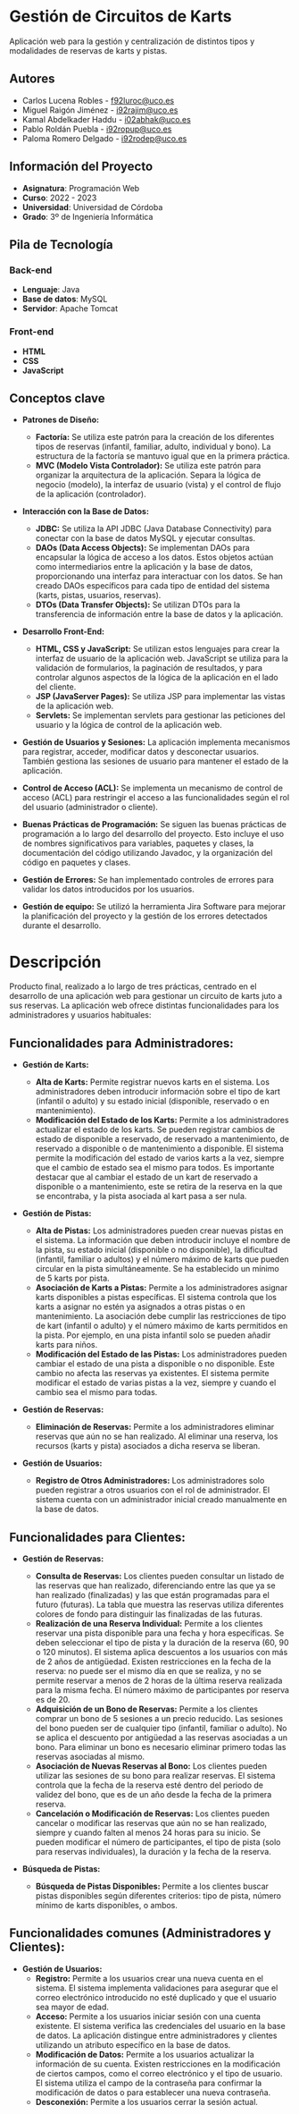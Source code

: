 # Gestión de Circuitos de Karts

Aplicación web para la gestión y centralización de distintos tipos y modalidades de reservas de karts y pistas.

## Autores
- Carlos Lucena Robles - f92luroc@uco.es
- Miguel Raigón Jiménez - i92rajim@uco.es
- Kamal Abdelkader Haddu - i02abhak@uco.es
- Pablo Roldán Puebla - i92ropup@uco.es
- Paloma Romero Delgado - i92rodep@uco.es

## Información del Proyecto
- **Asignatura**: Programación Web
- **Curso**: 2022 - 2023
- **Universidad**: Universidad de Córdoba
- **Grado**: 3º de Ingeniería Informática

## Pila de Tecnología

### Back-end
- **Lenguaje**: Java
- **Base de datos**: MySQL
- **Servidor**: Apache Tomcat

### Front-end
- **HTML**
- **CSS**
- **JavaScript**

## Conceptos clave

*   **Patrones de Diseño:**
    *   **Factoría:** Se utiliza este patrón para la creación de los diferentes tipos de reservas (infantil, familiar, adulto, individual y bono).  La estructura de la factoría se mantuvo igual que en la primera práctica.
    *   **MVC (Modelo Vista Controlador):** Se utiliza este patrón para organizar la arquitectura de la aplicación. Separa la lógica de negocio (modelo), la interfaz de usuario (vista) y el control de flujo de la aplicación (controlador).

*   **Interacción con la Base de Datos:**
    *   **JDBC:**  Se utiliza la API JDBC (Java Database Connectivity) para conectar con la base de datos MySQL y ejecutar consultas.
    *   **DAOs (Data Access Objects):** Se implementan DAOs para encapsular la lógica de acceso a los datos.  Estos objetos actúan como intermediarios entre la aplicación y la base de datos, proporcionando una interfaz para interactuar con los datos. Se han creado DAOs específicos para cada tipo de entidad del sistema (karts, pistas, usuarios, reservas). 
    *   **DTOs (Data Transfer Objects):**  Se utilizan DTOs para la transferencia de información entre la base de datos y la aplicación.

*   **Desarrollo Front-End:**
    *   **HTML, CSS y JavaScript:** Se utilizan estos lenguajes para crear la interfaz de usuario de la aplicación web. JavaScript se utiliza para la validación de formularios, la paginación de resultados, y para controlar algunos aspectos de la lógica de la aplicación en el lado del cliente.
    *   **JSP (JavaServer Pages):** Se utiliza JSP para implementar las vistas de la aplicación web.
    *   **Servlets:** Se implementan servlets para gestionar las peticiones del usuario y la lógica de control de la aplicación web.

*   **Gestión de Usuarios y Sesiones:** La aplicación implementa mecanismos para registrar, acceder, modificar datos y desconectar usuarios.  También gestiona las sesiones de usuario para mantener el estado de la aplicación.

*   **Control de Acceso (ACL):** Se implementa un mecanismo de control de acceso (ACL) para restringir el acceso a las funcionalidades según el rol del usuario (administrador o cliente).

*   **Buenas Prácticas de Programación:** Se siguen las buenas prácticas de programación a lo largo del desarrollo del proyecto. Esto incluye el uso de nombres significativos para variables, paquetes y clases, la documentación del código utilizando Javadoc, y la organización del código en paquetes y clases. 

*   **Gestión de Errores:** Se han implementado controles de errores para validar los datos introducidos por los usuarios.

*   **Gestión de equipo:** Se utilizó la herramienta Jira Software para mejorar la planificación del proyecto y la gestión de los errores detectados durante el desarrollo.


# Descripción

Producto final, realizado a lo largo de tres prácticas, centrado en el desarrollo de una aplicación web para gestionar un circuito de karts juto a sus reservas. La aplicación web ofrece distintas funcionalidades para los administradores y usuarios habituales:

## Funcionalidades para Administradores:

*   **Gestión de Karts:**
    *   **Alta de Karts:** Permite registrar nuevos karts en el sistema. Los administradores deben introducir información sobre el tipo de kart (infantil o adulto) y su estado inicial (disponible, reservado o en mantenimiento).
    *   **Modificación del Estado de los Karts:** Permite a los administradores actualizar el estado de los karts. Se pueden registrar cambios de estado de disponible a reservado, de reservado a mantenimiento, de reservado a disponible o de mantenimiento a disponible. El sistema permite la modificación del estado de varios karts a la vez, siempre que el cambio de estado sea el mismo para todos. Es importante destacar que al cambiar el estado de un kart de reservado a disponible o a mantenimiento, este se retira de la reserva en la que se encontraba, y la pista asociada al kart pasa a ser nula.

*   **Gestión de Pistas:**
    *   **Alta de Pistas:** Los administradores pueden crear nuevas pistas en el sistema. La información que deben introducir incluye el nombre de la pista, su estado inicial (disponible o no disponible), la dificultad (infantil, familiar o adultos) y el número máximo de karts que pueden circular en la pista simultáneamente. Se ha establecido un mínimo de 5 karts por pista.
    *   **Asociación de Karts a Pistas:** Permite a los administradores asignar karts disponibles a pistas específicas. El sistema controla que los karts a asignar no estén ya asignados a otras pistas o en mantenimiento. La asociación debe cumplir las restricciones de tipo de kart (infantil o adulto) y el número máximo de karts permitidos en la pista. Por ejemplo, en una pista infantil solo se pueden añadir karts para niños.
    *   **Modificación del Estado de las Pistas:** Los administradores pueden cambiar el estado de una pista a disponible o no disponible. Este cambio no afecta las reservas ya existentes. El sistema permite modificar el estado de varias pistas a la vez, siempre y cuando el cambio sea el mismo para todas.

*   **Gestión de Reservas:**
    *   **Eliminación de Reservas:** Permite a los administradores eliminar reservas que aún no se han realizado. Al eliminar una reserva, los recursos (karts y pista) asociados a dicha reserva se liberan. 

*   **Gestión de Usuarios:**
    *   **Registro de Otros Administradores:**  Los administradores solo pueden registrar a otros usuarios con el rol de administrador. El sistema cuenta con un administrador inicial creado manualmente en la base de datos.

## Funcionalidades para Clientes:

*   **Gestión de Reservas:**
    *   **Consulta de Reservas:** Los clientes pueden consultar un listado de las reservas que han realizado, diferenciando entre las que ya se han realizado (finalizadas) y las que están programadas para el futuro (futuras). La tabla que muestra las reservas utiliza diferentes colores de fondo para distinguir las finalizadas de las futuras.
    *   **Realización de una Reserva Individual:** Permite a los clientes reservar una pista disponible para una fecha y hora específicas.  Se deben seleccionar el tipo de pista y la duración de la reserva (60, 90 o 120 minutos). El sistema aplica descuentos a los usuarios con más de 2 años de antigüedad.  Existen restricciones en la fecha de la reserva: no puede ser el mismo día en que se realiza, y no se permite reservar a menos de 2 horas de la última reserva realizada para la misma fecha. El número máximo de participantes por reserva es de 20.
    *   **Adquisición de un Bono de Reservas:** Permite a los clientes comprar un bono de 5 sesiones a un precio reducido. Las sesiones del bono pueden ser de cualquier tipo (infantil, familiar o adulto). No se aplica el descuento por antigüedad a las reservas asociadas a un bono.  Para eliminar un bono es necesario eliminar primero todas las reservas asociadas al mismo.
    *   **Asociación de Nuevas Reservas al Bono:** Los clientes pueden utilizar las sesiones de su bono para realizar reservas. El sistema controla que la fecha de la reserva esté dentro del periodo de validez del bono, que es de un año desde la fecha de la primera reserva.
    *   **Cancelación o Modificación de Reservas:** Los clientes pueden cancelar o modificar las reservas que aún no se han realizado, siempre y cuando falten al menos 24 horas para su inicio. Se pueden modificar el número de participantes, el tipo de pista (solo para reservas individuales), la duración y la fecha de la reserva.

*   **Búsqueda de Pistas:**
    *   **Búsqueda de Pistas Disponibles:** Permite a los clientes buscar pistas disponibles según diferentes criterios: tipo de pista, número mínimo de karts disponibles, o ambos.

## Funcionalidades comunes (Administradores y Clientes):

*   **Gestión de Usuarios:**
    *   **Registro:** Permite a los usuarios crear una nueva cuenta en el sistema. El sistema implementa validaciones para asegurar que el correo electrónico introducido no esté duplicado y que el usuario sea mayor de edad.
    *   **Acceso:** Permite a los usuarios iniciar sesión con una cuenta existente. El sistema verifica las credenciales del usuario en la base de datos. La aplicación distingue entre administradores y clientes utilizando un atributo específico en la base de datos.
    *   **Modificación de Datos:** Permite a los usuarios actualizar la información de su cuenta.  Existen restricciones en la modificación de ciertos campos, como el correo electrónico y el tipo de usuario. El sistema utiliza el campo de la contraseña para confirmar la modificación de datos o para establecer una nueva contraseña.
    *   **Desconexión:** Permite a los usuarios cerrar la sesión actual.





